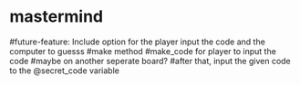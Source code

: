 # mastermind

#future-feature: Include option for the player input the code and the computer to guesss
    #make method #make_code for player to input the code
    #maybe on another seperate board?
    #after that, input the given code to the @secret_code variable
    